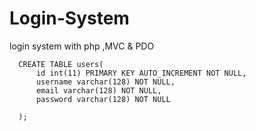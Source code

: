 # Login-System
login system with php ,MVC &amp; PDO 


 
 
 
 
 
 
      CREATE TABLE users(
          id int(11) PRIMARY KEY AUTO_INCREMENT NOT NULL,
          username varchar(128) NOT NULL,
          email varchar(128) NOT NULL,
          password varchar(128) NOT NULL
      
      );
      
   
      
      
